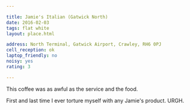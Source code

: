```yaml
---

title: Jamie's Italian (Gatwick North)
date: 2016-02-03
tags: flat white
layout: place.html

address: North Terminal, Gatwick Airport, Crawley, RH6 0PJ
cell_reception: ok
laptop_friendly: no
noisy: yes
rating: 3

---
```


This coffee was as awful as the service and the food.

First and last time I ever torture myself with any Jamie's product. URGH.

